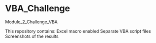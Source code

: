 # VBA_Challenge
Module_2_Challenge_VBA

This repository contains:
  Excel macro enabled
  Separate VBA script files
  Screenshots of the results
